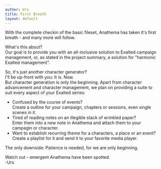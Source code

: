 ```yaml
---
author: Urs
title: First Breath
layout: default
---
```


With the complete checkin of the basic fileset, Anathema has taken it's first breath - and many more will follow.  

What's this about?  
Our goal is to provide you with an all-inclusive solution to Exalted campaign management, or, as stated in the project summary, a solution for "harmonic Exalted management".  

So, it's just another character generator?  
I'll be up-front with you: It is. Now.  
But character generation is only the beginning. Apart from character advancement and character management, we plan on providing a suite to suit every aspect of your Exalted series:  
* Confused by the course of events?  
Create a outline for your campaign, chapters or sessions, even single scenes in it.  
* Tired of reading notes on an illegible stack of wrinkled paper?  
Enter them into a new note in Anathema and attach them to your campagin or character.  
* Want to establish recurring theme for a characters, a place or an event?  
Create a playlist for it and send it to your favorite media player.

The only downside: Patience is needed, for we are only beginning.

Watch out - emergent Anathema have been spotted.  
-Urs